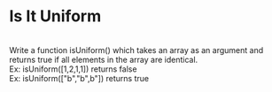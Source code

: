 # Is It Uniform
<br>
Write a function isUniform() which takes an array as an argument and returns true if all elements in the array are identical.
<br>
Ex: isUniform([1,2,1,1]) returns false
<br>
Ex: isUniform(["b","b",b"]) returns true

